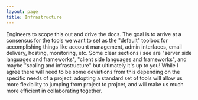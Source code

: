 ```yaml
---
layout: page
title: Infrastructure
---
```


<span class="highlight-engineers">Engineers to scope this out and drive the docs. The goal is to arrive at a consensus for the tools we want to set as the "default" toolbox for accomplishing things like account management, admin interfaces, email delivery, hosting, monitoring, etc. Some clear sections i see are "server side languages and frameworks", "client side languages and frameworks", and maybe "scaling and infrastructure" but ultimately it's up to you!
While I agree there will need to be some deviations from this depending on the specific needs of a project, adopting a standard set of tools will allow us more flexibility to jumping from project to projcet, and will make us much more efficient in collaborating together. 
</span>
